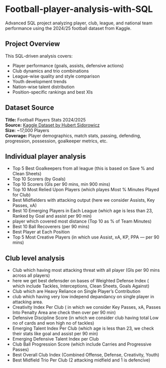 # Football-player-analysis-with-SQL
Advanced SQL project analyzing player, club, league, and national team performance using the 2024/25 football dataset from Kaggle.

## Project Overview

This SQL-driven analysis covers:
- Player performance (goals, assists, defensive actions)
- Club dynamics and trio combinations
- League-wise quality and style comparison
- Youth development trends
- Nation-wise talent distribution
- Position-specific rankings and best XIs

  
## Dataset Source

**Title:** Football Players Stats 2024/2025  
**Source:** [Kaggle Dataset by Hubert Sidorowicz](https://www.kaggle.com/datasets/hubertsidorowicz/football-players-stats-2024-2025)  
**Size:** ~17,000 Players  
**Coverage:** Player demographics, match stats, passing, defending, progression, possession, goalkeeper metrics, etc.

## Individual player analysis
- Top 5 Best Goalkeepers from all league (this is based on Save % and Clean Sheets)
- Top 10 Scorers (by Goals)
- Top 10 Scorers (Gls per 90 mins, min 900 mins)
- Top 10 Most Relied Upon Players (which playes Most % Minutes Played for Club)
- Best Midfielders with attacking output (here we consider Assists, Key Passes, xA)
-  Best 10 Emerging Players in Each League (which age is less than 23, Ranked by Goal and assist per 90 min)
- player which covered most distance (Top 10 as % of Team Minutes)
- Best 10 Ball Recoverers (per 90 mins)
- Best Player at Each Position
- Top 5 Most Creative Players (in which use Assist, xA, KP, PPA — per 90 mins)

## Club level analysis
- Club which having most attacking threat with all player (Gls per 90 mins across all players)
- here we get best defensder on bases of Weighted Defense Index ( which include Tackles, Interceptions, Clean Sheets, Goals Against)
- Club which are Heavy Reliance on Single Player’s Contribution
- club which having very low independ depandancy on single player in attacking area.
- Creativity Index Per Club ( in which we consider Key Passes, xA, Passes Into Penalty Area ane check then over per 90 min)
- Defensive Discipline Score (in which we consider club having total Low no of cards and won high no of tackles)
- Emerging Talent Index Per Club (which age is less than 23, we check their stats like goal and assist per 90 min)
- Emerging Defensive Talent Index per Club
- Club Ball Progression Score (which include Carries and Progressive Passes)
- Best Overall Club Index (Combined Offense, Defense, Creativity, Youth)
- Best Midfield Trio Per Club (2 attacking midfield and 1 is defencive)


